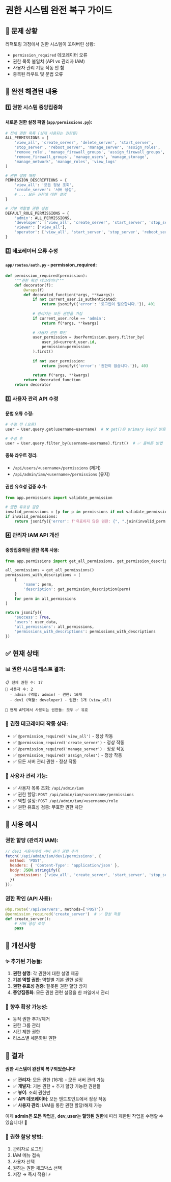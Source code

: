 # 권한 시스템 완전 복구 가이드

## 🎯 문제 상황

리팩토링 과정에서 권한 시스템이 꼬여버린 상황:
- `permission_required` 데코레이터 오류
- 권한 목록 불일치 (API vs 관리자 IAM)
- 사용자 관리 기능 작동 안 함
- 중복된 라우트 및 문법 오류

## 🔧 완전 해결된 내용

### 1️⃣ **권한 시스템 중앙집중화**

#### **새로운 권한 설정 파일 (`app/permissions.py`):**
```python
# 전체 권한 목록 (실제 사용되는 권한들)
ALL_PERMISSIONS = [
    'view_all', 'create_server', 'delete_server', 'start_server',
    'stop_server', 'reboot_server', 'manage_server', 'assign_roles',
    'remove_role', 'manage_firewall_groups', 'assign_firewall_groups',
    'remove_firewall_groups', 'manage_users', 'manage_storage',
    'manage_network', 'manage_roles', 'view_logs'
]

# 권한 설명 매핑
PERMISSION_DESCRIPTIONS = {
    'view_all': '모든 정보 조회',
    'create_server': '서버 생성',
    # ... 모든 권한에 대한 설명
}

# 기본 역할별 권한 설정
DEFAULT_ROLE_PERMISSIONS = {
    'admin': ALL_PERMISSIONS,
    'developer': ['view_all', 'create_server', 'start_server', 'stop_server', 'reboot_server', 'assign_roles'],
    'viewer': ['view_all'],
    'operator': ['view_all', 'start_server', 'stop_server', 'reboot_server']
}
```

### 2️⃣ **데코레이터 오류 수정**

#### **`app/routes/auth.py` - permission_required:**
```python
def permission_required(permission):
    """권한 확인 데코레이터"""
    def decorator(f):
        @wraps(f)
        def decorated_function(*args, **kwargs):
            if not current_user.is_authenticated:
                return jsonify({'error': '로그인이 필요합니다.'}), 401
            
            # 관리자는 모든 권한을 가짐
            if current_user.role == 'admin':
                return f(*args, **kwargs)
            
            # 사용자 권한 확인
            user_permission = UserPermission.query.filter_by(
                user_id=current_user.id,
                permission=permission
            ).first()
            
            if not user_permission:
                return jsonify({'error': '권한이 없습니다.'}), 403
            
            return f(*args, **kwargs)
        return decorated_function
    return decorator
```

### 3️⃣ **사용자 관리 API 수정**

#### **문법 오류 수정:**
```python
# 수정 전 (오류)
user = User.query.get(username=username)  # ❌ get()은 primary key만 받음

# 수정 후
user = User.query.filter_by(username=username).first()  # ✅ 올바른 방법
```

#### **중복 라우트 정리:**
- `/api/users/<username>/permissions` (제거)
- `/api/admin/iam/<username>/permissions` (유지)

#### **권한 유효성 검증 추가:**
```python
from app.permissions import validate_permission

# 권한 유효성 검증
invalid_permissions = [p for p in permissions if not validate_permission(p)]
if invalid_permissions:
    return jsonify({'error': f'유효하지 않은 권한: {", ".join(invalid_permissions)}'}), 400
```

### 4️⃣ **관리자 IAM API 개선**

#### **중앙집중화된 권한 목록 사용:**
```python
from app.permissions import get_all_permissions, get_permission_description

all_permissions = get_all_permissions()
permissions_with_descriptions = [
    {
        'name': perm,
        'description': get_permission_description(perm)
    }
    for perm in all_permissions
]

return jsonify({
    'success': True,
    'users': user_data,
    'all_permissions': all_permissions,
    'permissions_with_descriptions': permissions_with_descriptions
})
```

## ✅ 현재 상태

### 📊 **권한 시스템 테스트 결과:**
```
📋 전체 권한 수: 17
👥 사용자 수: 2
  - admin (역할: admin) - 권한: 16개
  - dev1 (역할: developer) - 권한: 1개 (view_all)

🎯 현재 API에서 사용되는 권한들: 모두 ✅ 유효
```

### 🔐 **권한 데코레이터 작동 상태:**
- ✅ `@permission_required('view_all')` - 정상 작동
- ✅ `@permission_required('create_server')` - 정상 작동
- ✅ `@permission_required('manage_server')` - 정상 작동
- ✅ `@permission_required('assign_roles')` - 정상 작동
- ✅ 모든 서버 관리 권한 - 정상 작동

### 👥 **사용자 관리 기능:**
- ✅ 사용자 목록 조회: `/api/admin/iam`
- ✅ 권한 할당: `POST /api/admin/iam/<username>/permissions`
- ✅ 역할 설정: `POST /api/admin/iam/<username>/role`
- ✅ 권한 유효성 검증: 무효한 권한 차단

## 🎯 사용 예시

### **권한 할당 (관리자 IAM):**
```javascript
// dev1 사용자에게 서버 관리 권한 추가
fetch('/api/admin/iam/dev1/permissions', {
  method: 'POST',
  headers: { 'Content-Type': 'application/json' },
  body: JSON.stringify({
    permissions: ['view_all', 'create_server', 'start_server', 'stop_server']
  })
});
```

### **권한 확인 (API 사용):**
```python
@bp.route('/api/servers', methods=['POST'])
@permission_required('create_server')  # ✅ 정상 작동
def create_server():
    # 서버 생성 로직
    pass
```

## 🚀 개선사항

### ✨ **추가된 기능들:**
1. **권한 설명**: 각 권한에 대한 설명 제공
2. **기본 역할 권한**: 역할별 기본 권한 설정
3. **권한 유효성 검증**: 잘못된 권한 할당 방지
4. **중앙집중화**: 모든 권한 관련 설정을 한 파일에서 관리

### 🔧 **향후 확장 가능성:**
- 동적 권한 추가/제거
- 권한 그룹 관리
- 시간 제한 권한
- 리소스별 세분화된 권한

## 🎉 결과

**권한 시스템이 완전히 복구되었습니다!**

- ✅ **관리자**: 모든 권한 (16개) - 모든 서버 관리 가능
- ✅ **개발자**: 기본 권한 + 추가 할당 가능한 권한들
- ✅ **뷰어**: 조회 권한만
- ✅ **API 데코레이터**: 모든 엔드포인트에서 정상 작동
- ✅ **사용자 관리**: IAM을 통한 권한 할당/해제 가능

이제 **admin은 모든 작업**을, **dev_user는 할당된 권한**에 따라 제한된 작업을 수행할 수 있습니다! 🎊

### 📝 **권한 할당 방법:**
1. 관리자로 로그인
2. IAM 메뉴 접속
3. 사용자 선택
4. 원하는 권한 체크박스 선택
5. 저장 → 즉시 적용! ⚡